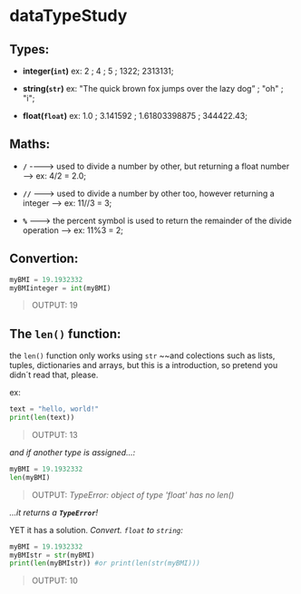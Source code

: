 # dataTypeStudy

## Types: 
- **integer(`int`)** ex: 2 ; 4 ; 5 ; 1322; 2313131;

- **string(`str`)** ex: "The quick brown fox jumps over the lazy dog” ; "oh" ; "i";

- **float(`float`)** ex: 1.0 ; 3.141592 ; 1.61803398875 ; 344422.43;


## Maths:

- **`/`** ----> used to divide a number by other, but returning a float number --> ex: 4/2 = 2.0;

- **`//`** ---> used to divide a number by other too, however returning a integer --> ex: 11//3 = 3;

- **`%`** ---> the percent symbol is used to return the remainder of the divide operation --> ex: 11%3 = 2;


## Convertion: 

```python
myBMI = 19.1932332
myBMIinteger = int(myBMI)
```

> OUTPUT: 19

## The `len()` function:

the `len()` function only works using `str` ~~and colections such as lists, tuples, dictionaries and arrays, but this is a introduction, so pretend you didn´t read that, please.

ex:
```python
text = "hello, world!"
print(len(text))
```
> OUTPUT: 13


_and if another type is assigned...:_

```python
myBMI = 19.1932332
len(myBMI)
```

> OUTPUT: _*TypeError*: object of type 'float' has no len()_

_...it returns a **`TypeError`**!_



YET it has a solution. _Convert. `float` to `string`:_

```python
myBMI = 19.1932332
myBMIstr = str(myBMI)
print(len(myBMIstr)) #or print(len(str(myBMI))) 
```
> OUTPUT: 10


